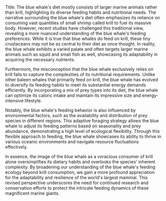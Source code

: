 Title: The blue whale's diet mostly consists of larger marine animals rather than krill, highlighting its diverse feeding habits and nutritional needs.
The narrative surrounding the blue whale's diet often emphasizes its reliance on consuming vast quantities of small shrimp called krill to fuel its massive body. However, recent studies have challenged this traditional view, revealing a more nuanced understanding of the blue whale's feeding preferences. While it is true that blue whales do feed on krill, these tiny crustaceans may not be as central to their diet as once thought. In reality, the blue whale exhibits a varied palate and often targets larger marine animals such as squid and small fish as well, showcasing its adaptability in acquiring the necessary nutrients.

Furthermore, the misconception that the blue whale exclusively relies on krill fails to capture the complexities of its nutritional requirements. Unlike other baleen whales that primarily feed on krill, the blue whale has evolved to diversify its feeding habits to meet its substantial energy demands efficiently. By incorporating a mix of prey types into its diet, the blue whale can optimize its caloric intake and maintain its impressive size and energy-intensive lifestyle.

Notably, the blue whale's feeding behavior is also influenced by environmental factors, such as the availability and distribution of prey species in different regions. This adaptive foraging strategy allows the blue whale to adjust its feeding patterns based on seasonality and prey abundance, demonstrating a high level of ecological flexibility. Through this flexible approach to feeding, the blue whale showcases its ability to thrive in various oceanic environments and navigate resource fluctuations effectively.

In essence, the image of the blue whale as a voracious consumer of krill alone oversimplifies its dietary habits and overlooks the species' inherent complexity. By broadening our understanding of the blue whale's feeding ecology beyond krill consumption, we gain a more profound appreciation for the adaptability and resilience of the world's largest mammal. This revised perspective underscores the need for continued research and conservation efforts to protect the intricate feeding dynamics of these magnificent marine giants.